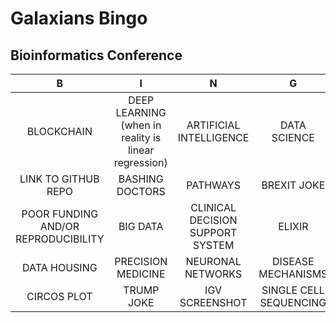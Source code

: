 # Galaxians Bingo

## Bioinformatics Conference

| B                | I                       | N                                                       | G                                                                             | O                    |
| :-----------:    | :-------------:         | :-------------:                                         | :-------------:                                                               | :-------------:      |
| BLOCKCHAIN  | DEEP LEARNING (when in reality is linear regression)| ARTIFICIAL INTELLIGENCE  | DATA SCIENCE | FAIR DATA |
| LINK TO GITHUB REPO | BASHING DOCTORS  | PATHWAYS | BREXIT JOKE  | COMORBIDITIES |
| POOR FUNDING AND/OR REPRODUCIBILITY   | BIG DATA | CLINICAL DECISION SUPPORT SYSTEM | ELIXIR | BioRxiv |
| DATA HOUSING | PRECISION MEDICINE | NEURONAL NETWORKS | DISEASE MECHANISMS | [GDPR](https://www.dpnetwork.org.uk/gdpr/) |
| CIRCOS PLOT | TRUMP JOKE | IGV SCREENSHOT | SINGLE CELL SEQUENCING | PERSONALIZED MEDICINE | 
